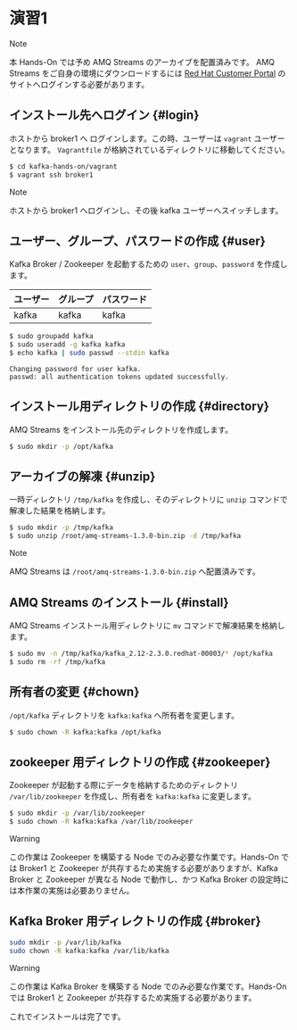 # 演習1

> [!NOTE]
> 本 Hands-On では予め AMQ Streams のアーカイブを配置済みです。
> AMQ Streams をご自身の環境にダウンロードするには [Red Hat Customer Portal](https://access.redhat.com/jbossnetwork/restricted/listSoftware.html?downloadType=distributions&product=jboss.amq.streams) のサイトへログインする必要があります。


## インストール先へログイン {#login}

ホストから broker1 へ ログインします。この時、ユーザーは `vagrant` ユーザーとなります。
`Vagrantfile` が格納されているディレクトリに移動してください。

```bash
$ cd kafka-hands-on/vagrant
$ vagrant ssh broker1
```

> [!NOTE]
> ホストから broker1 へログインし、その後 kafka ユーザーへスイッチします。


## ユーザー、グループ、パスワードの作成 {#user}

Kafka Broker / Zookeeper を起動するための `user`、`group`、`password` を作成します。

| ユーザー | グループ | パスワード |
|:--|:--|:--|
|kafka|kafka|kafka|

```bash
$ sudo groupadd kafka
$ sudo useradd -g kafka kafka
$ echo kafka | sudo passwd --stdin kafka
```

```bashs
Changing password for user kafka.
passwd: all authentication tokens updated successfully.
```

## インストール用ディレクトリの作成 {#directory}

AMQ Streams をインストール先のディレクトリを作成します。

```bash
$ sudo mkdir -p /opt/kafka
```

## アーカイブの解凍 {#unzip}

一時ディレクトリ `/tmp/kafka` を作成し、そのディレクトリに `unzip` コマンドで解凍した結果を格納します。

```bash
$ sudo mkdir -p /tmp/kafka
$ sudo unzip /root/amq-streams-1.3.0-bin.zip -d /tmp/kafka
```

> [!NOTE]
> AMQ Streams は `/root/amq-streams-1.3.0-bin.zip` へ配置済みです。

## AMQ Streams のインストール {#install}

AMQ Streams インストール用ディレクトリに `mv` コマンドで解凍結果を格納します。

```bash
$ sudo mv -n /tmp/kafka/kafka_2.12-2.3.0.redhat-00003/* /opt/kafka
$ sudo rm -rf /tmp/kafka
```

## 所有者の変更 {#chown}

`/opt/kafka` ディレクトリを `kafka:kafka` へ所有者を変更します。

```bash
$ sudo chown -R kafka:kafka /opt/kafka
```

## zookeeper 用ディレクトリの作成 {#zookeeper}

Zookeeper が起動する際にデータを格納するためのディレクトリ `/var/lib/zookeeper` を作成し、所有者を `kafka:kafka` に変更します。

```bash
$ sudo mkdir -p /var/lib/zookeeper
$ sudo chown -R kafka:kafka /var/lib/zookeeper
```

> [!WARNING] 
> この作業は Zookeeper を構築する Node でのみ必要な作業です。Hands-On では Broker1 と Zookeeper が共存するため実施する必要がありますが、Kafka Broker と Zookeeper が異なる Node で動作し、かつ Kafka Broker の設定時には本作業の実施は必要ありません。

## Kafka Broker 用ディレクトリの作成 {#broker}

```bash
sudo mkdir -p /var/lib/kafka
sudo chown -R kafka:kafka /var/lib/kafka
```

> [!WARNING]
> この作業は Kafka Broker を構築する Node でのみ必要な作業です。Hands-On では Broker1 と Zookeeper が共存するため実施する必要があります。

これでインストールは完了です。

